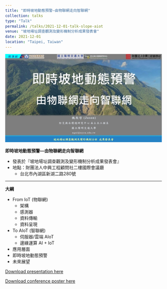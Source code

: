 ```yaml
---
title: "即時坡地動態預警—由物聯網走向智聯網"
collection: talks
type: "Talk"
permalink: /talks/2021-12-01-talk-slope-aiot
venue: "坡地場址調查觀測及變形機制分析成果發表會"
date: 2021-12-01
location: "Taipei, Taiwan"
---
```

<img src="/files/talks_seminar/20211201-seminar-slope-aiot.jpg">

**即時坡地動態預警—由物聯網走向智聯網**
- 發表於『坡地場址調查觀測及變形機制分析成果發表會』
- 地點：財團法人中興工程顧問社二樓國際會議廳
  - 台北市內湖區新湖二路280號

---
**大綱**
- From IoT (物聯網)
  - 架構 
  - 感測器
  - 資料傳輸
  - 資料呈現
- To AIoT (智聯網)
  - 伺服器/雲端 AIoT
  - 邊緣運算 AI + IoT
- 應用層面
- 即時坡地動態預警
- 未來展望

<a href='https://flyercarol.github.io/files/20211201-seminar-slope-aiot.pdf'>Download presentation here</a>

<a href='https://flyercarol.github.io/files/20211201-seminar-slope-aiot-poster.pdf'>Download conference poster here</a>

